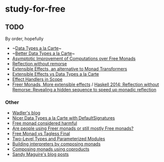 # study-for-free

## TODO

By order, hopefully

- ~[Data Types a la Carte](https://www.cs.ru.nl/~W.Swierstra/Publications/DataTypesALaCarte.pdf)~
- ~[Better Data Types a la Carte](https://reasonablypolymorphic.com/blog/better-data-types-a-la-carte/)~
- [Asymptotic Improvement of Computations over Free Monads](https://www.janis-voigtlaender.eu/papers/AsymptoticImprovementOfComputationsOverFreeMonads.pdf)
- [Reflection without remorse](http://okmij.org/ftp/Haskell/zseq.pdf)
- [Extensible Effects, an alternative to Monad Transformers](http://okmij.org/ftp/Haskell/extensible/index.html)
- [Extensible Effects vs Data Types a la Carte](http://okmij.org/ftp/Haskell/extensible/extensible-a-la-carte.html)
- [Effect Handlers in Scope](https://www.cs.ox.ac.uk/people/nicolas.wu/papers/Scope.pdf)
- [Freer Monads, More extensible effects](http://okmij.org/ftp/Haskell/extensible/more.pdf) / [Haskell 2014: Reflection without Remorse: Revealing a hidden sequence to speed up monadic reflection](https://www.youtube.com/watch?v=_XoI65Rxmss&t=5s)

### Other

- [Wadler's blog](https://wadler.blogspot.com/2008/02/data-types-la-carte.html)
- [Nicer Data Types a la Carte with DefaultSignatures](https://yairchu.github.io/posts/dtalc-with-defaultsigs.html)
- [Free monad considered harmful](https://markkarpov.com/post/free-monad-considered-harmful.html)
- [Are people using Freer monads or still mostly Free monads?](https://www.reddit.com/r/haskell/comments/7q4sku/are_people_using_freer_monads_or_still_mostly/dsmlnh7/)
- [Free Monad vs Tagless Final](https://medium.com/@agaro1121/free-monad-vs-tagless-final-623f92313eac)
- [Two-Level Types and Parameterized Modules](https://www.researchgate.net/publication/2538376_Two-Level_Types_and_Parameterized_Modules_Functional_Pearls)
- [Building interpreters by composing monads](https://dl.acm.org/citation.cfm?id=178068)
- [Composing  monads  using  coproducts](http://www.informatik.uni-bremen.de/~clueth/papers/icfp02.pdf)
- [Sandy Maguire's blog posts](https://reasonablypolymorphic.com/blog/archives/)

